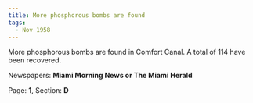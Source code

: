 ```yaml
---  
title: More phosphorous bombs are found  
tags:  
  - Nov 1958  
---  
```

  
More phosphorous bombs are found in Comfort Canal. A total of 114 have been recovered.  
  
Newspapers: **Miami Morning News or The Miami Herald**  
  
Page: **1**, Section: **D** 
